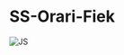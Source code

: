 # SS-Orari-Fiek
<img alt="JS" src="https://img.shields.io/badge/JavaScript-323330?style=for-the-badge&logo=javascript&logoColor=F7DF1E" />
